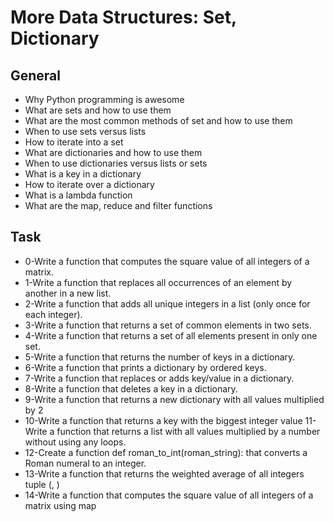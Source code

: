 # More Data Structures: Set, Dictionary
## General
- Why Python programming is awesome
- What are sets and how to use them
- What are the most common methods of set and how to use them
- When to use sets versus lists
- How to iterate into a set
- What are dictionaries and how to use them
- When to use dictionaries versus lists or sets
- What is a key in a dictionary
- How to iterate over a dictionary
- What is a lambda function
- What are the map, reduce and filter functions
## Task
- 0-Write a function that computes the square value of all integers of a matrix.
- 1-Write a function that replaces all occurrences of an element by another in a new list.
- 2-Write a function that adds all unique integers in a list (only once for each integer).
- 3-Write a function that returns a set of common elements in two sets.
- 4-Write a function that returns a set of all elements present in only one set.
- 5-Write a function that returns the number of keys in a dictionary.
- 6-Write a function that prints a dictionary by ordered keys.
- 7-Write a function that replaces or adds key/value in a dictionary.
- 8-Write a function that deletes a key in a dictionary.
- 9-Write a function that returns a new dictionary with all values multiplied by 2
- 10-Write a function that returns a key with the biggest integer value 11-Write a function that returns a list with all values multiplied by a number without using any loops.
- 12-Create a function def roman_to_int(roman_string): that converts a Roman numeral to an integer.
- 13-Write a function that returns the weighted average of all integers tuple (<score>, <weight>)
- 14-Write a function that computes the square value of all integers of a matrix using map
